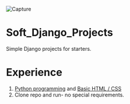 ![Capture](https://github.com/Wildchayote/Soft_Django_Projects/assets/141868598/0cd3f7f5-61bf-4870-9ba9-a65cc3b8d209)
# Soft_Django_Projects
Simple Django projects for starters.
# Experience
1. [Python programming](https://skillsforall.com/catalog?category=course&subject+areas=programming) and [Basic HTML / CSS](https://www.codingforentrepreneurs.com/projects/getting-started-html-css/)
2. Clone repo and run- no special requirements.

